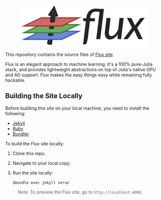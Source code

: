 <p align="center">
<img width="400px" src="https://raw.githubusercontent.com/FluxML/fluxml.github.io/master/logo.png"/>
</p>


This repository contains the source files of [Flux site](https://fluxml.github.io/Flux.jl/). 

Flux is an elegant approach to machine learning. It's a 100% pure-Julia stack, and provides lightweight abstractions on top of Julia's native GPU and AD support. Flux makes the easy things easy while remaining fully hackable.

## Building the Site Locally

Before building this site on your local machine, you need to install the following:

* [Jekyll](https://jekyllrb.com/docs/installation/)
* [Ruby](https://www.ruby-lang.org/en/documentation/installation/)
* [Bundler](https://bundler.io/)

To build the Flux site locally:

1. Clone this repo.
1. Navigate to your local copy.
1. Run the site locally:

   ```
   $bundle exec jekyll serve
   ```

>Note: To preview the Flux site, go to `http://localhost:4000`.